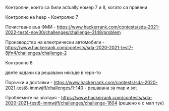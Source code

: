 Контролни, които са били actually номер 7 и 8, когато са правени

Контролнo на heap - Контролно 7

Почистване във ФМИ - https://www.hackerrank.com/contests/sda-2021-2022-test4-nov30/challenges/challenge-3148/problem

Производство на електрически автомобили - https://www.hackerrank.com/contests/sda-2020-2021-test7-8jfn4/challenges/challenge-2

Контролно 8

двете задачи са решавани някъде в repo-то

Поръчки и доставки - https://www.hackerrank.com/contests/sda-2020-2021-test8-immwjff/challenges/1-140 - решавана за map и set

Проблемите на златаря - https://www.hackerrank.com/contests/sda-2020-2021-test8-immwjff/challenges/challenge-1604 (решено е с мап тук)

